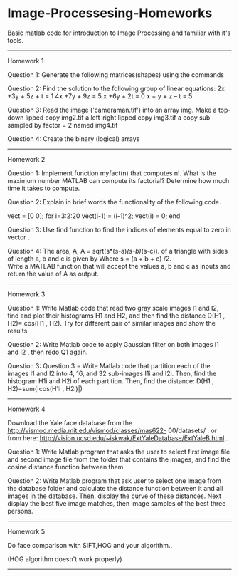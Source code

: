 # Image-Processesing-Homeworks
Basic matlab code for introduction to Image Processing and familiar with it's tools.

----------------------------------------------------------------------------------------------------
Homework 1 

Question 1: Generate the following matrices(shapes) using the commands

Question 2: Find the solution to the following group of linear equations:
2x +3y + 5z + t = 1
4x +7y + 9z = 5
x +6y + 2t = 0
x + y + z – t = 5

Question 3: Read the image ('cameraman.tif') into an array img.
Make a top-down lipped copy img2.tif
a left-right lipped copy img3.tif
a copy sub-sampled by factor = 2 named img4.tif


Question 4: Create the binary (logical) arrays


----------------------------------------------------------------------------------------------------

Homework 2 

Question 1: Implement function myfact(n) that computes n!.
What is the maximum number MATLAB can compute its factorial?
Determine how much time it takes to compute.

Question 2: Explain in brief words the functionality of the following code.

vect = [0 0];
for i=3:2:20
vect(i-1) = (i-1)^2;
vect(i) = 0;
end

Question 3: Use find function to find the indices of elements equal to zero in vector .

Question 4: The area, A, A = sqrt(s*(s-a)*(s-b)*(s-c)). of a triangle with 
sides of length a, b and c is given by Where s = (a + b + c) /2.   
Write a MATLAB function that will accept the values a, b and c as inputs and return the value of A as output.


----------------------------------------------------------------------------------------------------

Homework 3

Question 1: Write Matlab code that read two gray scale images I1 and I2, find and plot their histograms H1 and H2, 
and then find the distance D(H1 , H2)= cos(H1 , H2). Try for different pair of similar images and show the results.

Question 2: Write Matlab code to apply Gaussian filter on both images I1 and I2 , then redo Q1 again.

Question 3: Question 3 = Write Matlab code that partition each of the images I1 and I2 into 4, 16, and 32 sub-images
I1i and I2i.
Then, find the histogram H1i and H2i of each partition. Then, find the distance:
D(H1 , H2)=sum(|cos(H1i , H2i)|)

----------------------------------------------------------------------------------------------------

Homework 4

Download the Yale face database from the http://vismod.media.mit.edu/vismod/classes/mas622-
00/datasets/ . or from here: http://vision.ucsd.edu/~iskwak/ExtYaleDatabase/ExtYaleB.html .

Question 1: Write Matlab program that asks the user to select first image file and second image file from the
folder that contains the images, and find the cosine distance function between them.

Question 2: Write Matlab program that ask user to select one image from the database folder and calculate
the distance function between it and all images in the database. Then, display the curve of these
distances. Next display the best five image matches, then image samples of the best three
persons.

----------------------------------------------------------------------------------------------------

Homework 5

Do face comparison with SIFT,HOG and your algorithm..

(HOG algorithm doesn't work properly)


----------------------------------------------------------------------------------------------------


